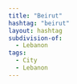 ```yaml
---
title: "Beirut"
hashtag: "beirut"
layout: hashtag
subdivision-of:
  - Lebanon
tags:
  - City
  - Lebanon
---
```

